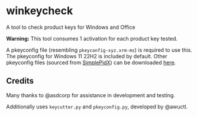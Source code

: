 # winkeycheck

A tool to check product keys for Windows and Office

**Warning:** This tool consumes 1 activation for each product key tested.

A pkeyconfig file (resembling `pkeyconfig-xyz.xrm-ms`) is required to use this. The pkeyconfig for Windows 11 22H2 is included by default. Other pkeyconfig files (sourced from [SimplePidX](https://forums.mydigitallife.net/threads/simplepidx-simple-yet-powerful-product-key-checker.80300/)) can be downloaded [here](https://files.catbox.moe/9tkls4.7z).

## Credits

Many thanks to @asdcorp for assistance in development and testing.

Additionally uses `keycutter.py` and `pkeyconfig.py`, developed by @awuctl.